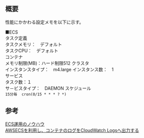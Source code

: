 
## 概要
性能にかかわる設定メモを以下に示す。

■ECS			
	タスク定義		
		タスクメモリ：　デフォルト	
		タスクCPU：　デフォルト	
		コンテナ	
			メモリ制限(MB)：ハード制限512
	クラスタ		
		インスタンスタイプ：　m4.large	
		インスタンス数：　1	
	サービス		
		タスク数：１	
		サ－ビスタイプ：　DAEMON	
	スケジュール		
		```15分毎  cron(0/15 * * * ? *)
		```

## 参考
[ECS運用のノウハウ](https://qiita.com/naomichi-y/items/d933867127f27524686a)  
[AWSECSを利用し、コンテナのログをCloudWatch Logsへ出力する](https://dev.classmethod.jp/cloud/aws/ecs-cloudwatch-logs/)
